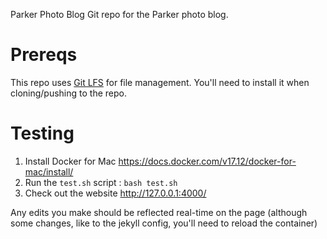 Parker Photo Blog
Git repo for the Parker photo blog.

# Prereqs
This repo uses [Git LFS](https://git-lfs.github.com/) for file management. You'll need to install it when cloning/pushing to the repo.

# Testing
1. Install Docker for Mac https://docs.docker.com/v17.12/docker-for-mac/install/
2. Run the `test.sh` script : `bash test.sh`
3. Check out the website http://127.0.0.1:4000/

Any edits you make should be reflected real-time on the page (although some changes, like to the jekyll config, you'll need to reload the container)
